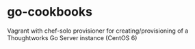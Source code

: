 go-cookbooks
============

Vagrant with chef-solo provisioner for creating/provisioning of a Thoughtworks Go Server instance (CentOS 6)
